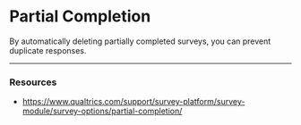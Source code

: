 # Partial Completion

By automatically deleting partially completed surveys, you can prevent duplicate
responses.

---

### Resources

- https://www.qualtrics.com/support/survey-platform/survey-module/survey-options/partial-completion/
